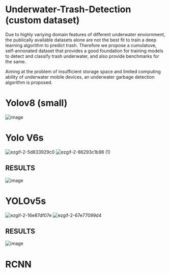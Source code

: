 # Underwater-Trash-Detection (custom dataset)
Due to highly variying domain features of different underwater enviornment, the publically available datasets alone are not the best fit to train a deep learning algorithm to predict trash.
Therefore we propose a cumulatuve, self-annonated dataset that provides a good foundation for training models to detect and classify trash underwater, and also provide benchmarks for the same.

Aiming at the problem of insufficient storage space and limited computing ability of underwater mobile devices, an underwater garbage detection algorithm is proposed.

# Yolov8 (small)
![image](https://user-images.githubusercontent.com/95328038/218246164-bb5905f2-a5ca-4327-9c79-e8b2ce9f38de.png)


# Yolo V6s
![ezgif-2-5d833929c0](https://user-images.githubusercontent.com/95328038/216965905-3d3935fb-72cb-470f-b813-619163194216.gif)
![ezgif-2-86293c1b98 (1)](https://user-images.githubusercontent.com/95328038/216966353-65ca1cb7-a087-4731-9325-e8470927a593.gif)

## RESULTS
![image](https://user-images.githubusercontent.com/95328038/216963801-3ed4a1d2-9444-4a38-91ab-31a6fec4580a.png)



# YOLOv5s
![ezgif-2-16e87df07e](https://user-images.githubusercontent.com/95328038/216964618-2ef2c379-69df-4d67-ac4e-ae6e19f0bb53.gif)
![ezgif-2-67e77099d4](https://user-images.githubusercontent.com/95328038/216964621-88849f83-b893-4f98-a7d5-1fcc50f15a5a.gif)

## RESULTS
![image](https://user-images.githubusercontent.com/95328038/216963724-eb4020c5-4333-45fc-8fea-9a4d5fb28913.png)


# RCNN




